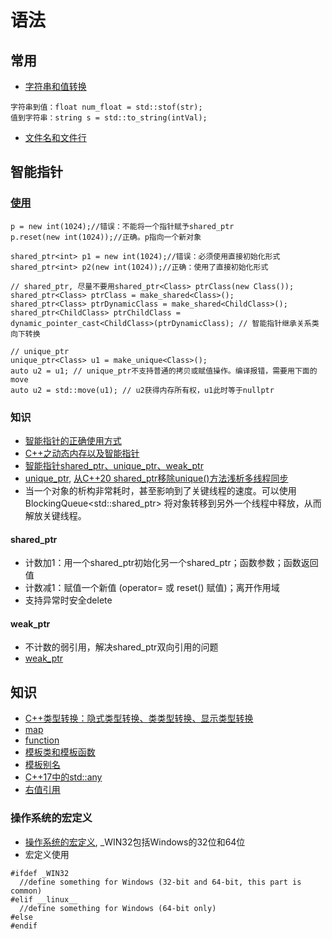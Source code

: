 # 语法
## 常用
* [字符串和值转换](https://www.programiz.com/cpp-programming/string-float-conversion)
```
字符串到值：float num_float = std::stof(str);
值到字符串：string s = std::to_string(intVal);
```
* [文件名和文件行](https://blog.csdn.net/nyist_zxp/article/details/107890791)

## 智能指针
### [使用](https://javajgs.com/archives/114676)
```
p = new int(1024);//错误：不能将一个指针赋予shared_ptr
p.reset(new int(1024));//正确。p指向一个新对象

shared_ptr<int> p1 = new int(1024);//错误：必须使用直接初始化形式
shared_ptr<int> p2(new int(1024));//正确：使用了直接初始化形式

// shared_ptr, 尽量不要用shared_ptr<Class> ptrClass(new Class());
shared_ptr<Class> ptrClass = make_shared<Class>();
shared_ptr<Class> ptrDynamicClass = make_shared<ChildClass>();
shared_ptr<ChildClass> ptrChildClass = dynamic_pointer_cast<ChildClass>(ptrDynamicClass); // 智能指针继承关系类向下转换

// unique_ptr
unique_ptr<Class> u1 = make_unique<Class>();
auto u2 = u1; // unique_ptr不支持普通的拷贝或赋值操作。编译报错，需要用下面的move
auto u2 = std::move(u1); // u2获得内存所有权，u1此时等于nullptr
```

### 知识
* [智能指针的正确使用方式](https://cloud.tencent.com/developer/article/1517336)
* [C++之动态内存以及智能指针](https://blog.csdn.net/weixin_43518637/article/details/110942288)
* [智能指针shared_ptr、unique_ptr、weak_ptr](https://blog.csdn.net/wanggao_1990/article/details/97932162)
* [unique_ptr](https://blog.csdn.net/afei__/article/details/80670283), [从C++20 shared_ptr移除unique()方法浅析多线程同步](https://blog.csdn.net/zxpoiu/article/details/111255182)
* 当一个对象的析构非常耗时，甚至影响到了关键线程的速度。可以使用BlockingQueue<std::shared_ptr<void>> 将对象转移到另外一个线程中释放，从而解放关键线程。

#### shared_ptr
* 计数加1：用一个shared_ptr初始化另一个shared_ptr；函数参数；函数返回值
* 计数减1：赋值一个新值 (operator= 或 reset() 赋值)；离开作用域
* 支持异常时安全delete
#### weak_ptr
* 不计数的弱引用，解决shared_ptr双向引用的问题
* [weak_ptr](https://blog.csdn.net/c_base_jin/article/details/79440999)

## 知识
* [C++类型转换：隐式类型转换、类类型转换、显示类型转换](https://segmentfault.com/a/1190000016582440)
* [map](https://blog.csdn.net/sevenjoin/article/details/81943864)
* [function](https://blog.csdn.net/weixin_43712770/article/details/120738647)
* [模板类和模板函数](http://c.biancheng.net/view/320.html)
* [模板别名](https://wizardforcel.gitbooks.io/cpp-11-faq/content/55.html)
* [C++17中的std::any](https://hedzr.com/c++/variant/any-in-c++17/)
* [右值引用](https://changkun.de/modern-cpp/zh-cn/03-runtime/index.html#3-3-%E5%8F%B3%E5%80%BC%E5%BC%95%E7%94%A8)

### 操作系统的宏定义
* [操作系统的宏定义](https://blog.51cto.com/u_8081755/3351682), _WIN32包括Windows的32位和64位
* 宏定义使用
```
#ifdef _WIN32
  //define something for Windows (32-bit and 64-bit, this part is common)
#elif __linux__
  //define something for Windows (64-bit only)
#else
#endif
```
